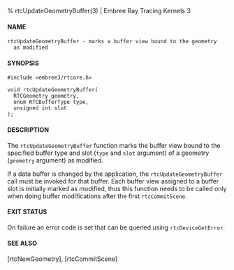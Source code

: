 % rtcUpdateGeometryBuffer(3) | Embree Ray Tracing Kernels 3

#### NAME

    rtcUpdateGeometryBuffer - marks a buffer view bound to the geometry
      as modified

#### SYNOPSIS

    #include <embree3/rtcore.h>

    void rtcUpdateGeometryBuffer(
      RTCGeometry geometry,
      enum RTCBufferType type,
      unsigned int slot
    );

#### DESCRIPTION

The `rtcUpdateGeometryBuffer` function marks the buffer view bound to
the specified buffer type and slot (`type` and `slot` argument) of a
geometry (`geometry` argument) as modified.

If a data buffer is changed by the application, the
`rtcUpdateGeometryBuffer` call must be invoked for that buffer. Each
buffer view assigned to a buffer slot is initially marked as modified,
thus this function needs to be called only when doing buffer
modifications after the first `rtcCommitScene`.

#### EXIT STATUS

On failure an error code is set that can be queried using
`rtcDeviceGetError`.

#### SEE ALSO

[rtcNewGeometry], [rtcCommitScene]
